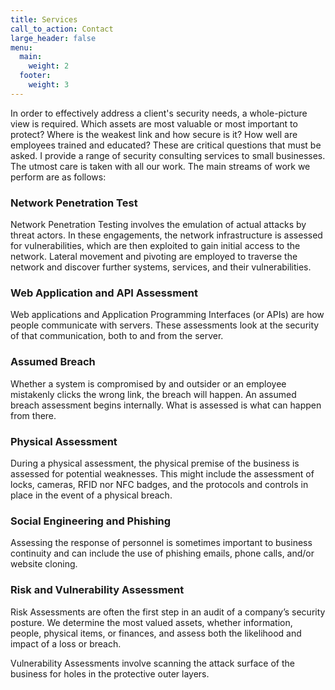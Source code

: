 ```yaml
---
title: Services
call_to_action: Contact
large_header: false
menu:
  main:
    weight: 2
  footer:
    weight: 3
---
```


In order to effectively address a client's security needs, a whole-picture view is required. Which assets are most valuable or most important to protect? Where is the weakest link and how secure is it? How well are employees trained and educated? These are critical questions that must be asked. I provide a range of security consulting services to small businesses. The utmost care is taken with all our work. The main streams of work we perform are as follows:

### Network Penetration Test
Network Penetration Testing involves the emulation of actual attacks by threat actors. In these engagements, the network infrastructure is assessed for vulnerabilities, which are then exploited to gain initial access to the network. Lateral movement and pivoting are employed to traverse the network and discover further systems, services, and their vulnerabilities.

### Web Application and API Assessment
Web applications and Application Programming Interfaces (or APIs) are how people communicate with servers. These assessments look at the security of that communication, both to and from the server.

### Assumed Breach
Whether a system is compromised by and outsider or an employee mistakenly clicks the wrong link, the breach will happen. An assumed breach assessment begins internally. What is assessed is what can happen from there.

### Physical Assessment
During a physical assessment, the physical premise of the business is assessed for potential weaknesses. This might include the assessment of locks, cameras, RFID nor NFC badges, and the protocols and controls in place in the event of a physical breach.

### Social Engineering and Phishing
Assessing the response of personnel is sometimes important to business continuity and can include the use of phishing emails, phone calls, and/or website cloning.

### Risk and Vulnerability Assessment
Risk Assessments are often the first step in an audit of a company’s security posture. We determine the most valued assets, whether information, people, physical items, or finances, and assess both the likelihood and impact of a loss or breach.

Vulnerability Assessments involve scanning the attack surface of the business for holes in the protective outer layers.